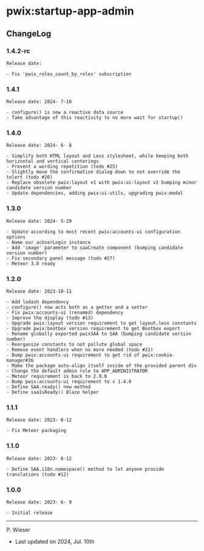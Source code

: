 # pwix:startup-app-admin

## ChangeLog

### 1.4.2-rc

    Release date: 

    - Fix 'pwix_roles_count_by_roles' subscription

### 1.4.1

    Release date: 2024- 7-10

    - configure() is now a reactive data source
    - Take advantage of this reactivity to no more wait for startup()

### 1.4.0

    Release date: 2024- 6- 8

    - Simplify both HTML layout and Less stylesheet, while keeping both horizontal and vertical centerings
    - Prevent a wording repetition (todo #25)
    - Slightly move the confirmation dialog down to not override the tolert (todo #26)
    - Replace obsolete pwix:layout v1 with pwix:ui-layout v2 bumping minor candidate version number
    - Update dependencies, adding pwix:ui-utils, upgrading pwix:modal

### 1.3.0

    Release date: 2024- 5-29

    - Update according to most recent pwix:accounts-ui configuration options
    - Name our acUserLogin instance
    - Add 'image' parameter to saaCreate component (bumping candidate version number)
    - Fix secondary panel message (todo #27)
    - Meteor 3.0 ready

### 1.2.0

    Release date: 2023-10-11

    - Add lodash dependency
    - configure() now acts both as a getter and a setter
    - Fix pwix:accounts-ui (renamed) dependency
    - Improve the display (todo #13)
    - Upgrade pwix:layout version requirement to get layout.less constants
    - Upgrade pwix:bootbox version requirement to get Bootbox export
    - Rename globally exported pwixSAA to SAA (bumping candidate version number)
    - Reorganize constants to not pollute global space
    - Remove event handlers when no more needed (todo #21)
    - Bump pwix:accounts-ui requirement to get rid of pwix:cookie-manager#26
    - Make the package auto-align itself inside of the provided parent div
    - Change the default admin role to APP_ADMINISTRATOR
    - Meteor requirement is back to 2.9.0
    - Bump pwix:accounts-ui requirement to v 1.4.0
    - Define SAA.ready() new method
    - Define saaIsReady() Blaze helper

### 1.1.1

    Release date: 2023- 6-12

    - Fix Meteor packaging

### 1.1.0

    Release date: 2023- 6-12

    - Define SAA.i18n.namespace() method to let anyone provide translations (todo #12)

### 1.0.0

    Release date: 2023- 6- 9

    - Initial release

---
P. Wieser
- Last updated on 2024, Jul. 10th
